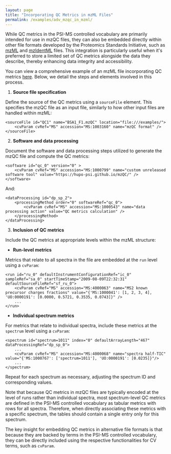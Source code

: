 ```yaml
---
layout: page
title: "Incorporating QC Metrics in mzML Files"
permalink: /examples/adv_mzqc_in_mzml/
---
```


While QC metrics in the PSI-MS controlled vocabulary are primarily intended for use in mzQC files, they can also be embedded directly within other file formats developed by the Proteomics Standards Initiative, such as [mzML](https://github.com/HUPO-PSI/mzML) and [mzIdentML](https://github.com/HUPO-PSI/mzIdentML) files.
This integration is particularly useful when it's preferred to store a limited set of QC metrics alongside the data they describe, thereby enhancing data integrity and accessibility.

You can view a comprehensive example of an mzML file incorporating QC metrics [here](https://github.com/HUPO-PSI/mzQC/tree/main/specification_documents/examples/adv_mzqc_in_mzml.mzML).
Below, we detail the steps and elements involved in this process.

1. **Source file specification**

Define the source of the QC metrics using a `sourceFile` element.
This specifies the mzQC file as an input file, similarly to how other input files are handled within mzML:

```
<sourceFile id="QC1" name="BSA1_F1.mzQC" location="file:///examples/">
	<cvParam cvRef="MS" accession="MS:1003160" name="mzQC format" />
</sourceFile>
```

2. **Software and data processing**

Document the software and data processing steps utilized to generate the mzQC file and compute the QC metrics:

```
<software id="qc_0" version="0" >
	<cvParam cvRef="MS" accession="MS:1000799" name="custom unreleased software tool" value="https://hupo-psi.github.io/mzQC/" />
</software>
```

And:

```
<dataProcessing id="dp_sp_2">
	<processingMethod order="0" softwareRef="qc_0">
		<cvParam cvRef="MS" accession="MS:1000543" name="data processing action" value="QC metrics calculation" />
	</processingMethod>
</dataProcessing>
```

3. **Inclusion of QC metrics**

Include the QC metrics at appropriate levels within the mzML structure:

- **Run-level metrics**

Metrics that relate to all spectra in the file are embedded at the `run` level using a `cvParam`:

```
<run id="ru_0" defaultInstrumentConfigurationRef="ic_0" sampleRef="sa_0" startTimeStamp="2009-08-09T22:32:31" defaultSourceFileRef="sf_ru_0">
	<cvParam cvRef="MS" accession="MS:4000063" name="MS2 known precursor charges fractions" value="{'MS:1000041': [1, 2, 3, 4], 'UO:0000191': [0.0000, 0.5721, 0.3535, 0.0743]}" />
	...
</run>
```

- **Individual spectrum metrics**

For metrics that relate to individual spectra, include these metrics at the `spectrum` level using a `cvParam`:

```
<spectrum id="spectrum=1011" index="0" defaultArrayLength="467" dataProcessingRef="dp_sp_0">
	...
	<cvParam cvRef="MS" accession="MS:4000068" name="spectra half-TIC" value="{'MS:1000767': ['spectrum=1011'], 'UO:0000191': [0.0235]}"/>
	...
</spectrum>
```

Repeat for each spectrum as necessary, adjusting the spectrum ID and corresponding values.

Note that because QC metrics in mzQC files are typically encoded at the level of runs rather than individual spectra, most spectrum-level QC metrics are defined in the PSI-MS controlled vocabulary as tabular metrics with rows for all spectra.
Therefore, when directly associating these metrics with a specific spectrum, the tables should contain a single entry only for this spectrum.

The key insight for embedding QC metrics in alternative file formats is that because they are backed by terms in the PSI-MS controlled vocabulary, they can be directly included using the respective functionalities for CV terms, such as `cvParam`.
